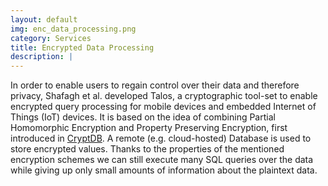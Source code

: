 ```yaml
---
layout: default
img: enc_data_processing.png
category: Services
title: Encrypted Data Processing
description: |
---
```


In order to enable users to regain control over their data and therefore privacy, Shafagh et al. developed Talos, a cryptographic tool-set to enable encrypted query processing for mobile devices and embedded Internet of Things (IoT) devices. It is based on the idea of combining Partial Homomorphic Encryption and Property Preserving Encryption, first introduced in [CryptDB](https://css.csail.mit.edu/cryptdb/). A remote (e.g. cloud-hosted) Database is used to store encrypted values. Thanks to the properties of the mentioned encryption schemes we can still execute many SQL queries over the data while giving up only small amounts of information about the plaintext data.

